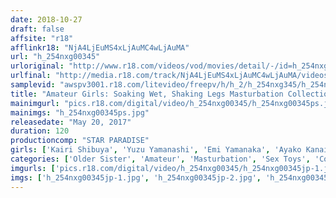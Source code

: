 ```yaml
---
date: 2018-10-27
draft: false
affsite: "r18"
afflinkr18: "NjA4LjEuMS4xLjAuMC4wLjAuMA"
url: "h_254nxg00345"
urloriginal: "http://www.r18.com/videos/vod/movies/detail/-/id=h_254nxg00345"
urlfinal: "http://media.r18.com/track/NjA4LjEuMS4xLjAuMC4wLjAuMA/videos/vod/movies/detail/-/id=h_254nxg00345"
samplevid: "awspv3001.r18.com/litevideo/freepv/h/h_2/h_254nxg345/h_254nxg345_dmb_w.mp4"
title: "Amateur Girls: Soaking Wet, Shaking Legs Masturbation Collection!"
mainimgurl: "pics.r18.com/digital/video/h_254nxg00345/h_254nxg00345ps.jpg"
mainimgs: "h_254nxg00345ps.jpg"
releasedate: "May 20, 2017"
duration: 120
productioncomp: "STAR PARADISE"
girls: ['Kairi Shibuya', 'Yuzu Yamanashi', 'Emi Yamanaka', 'Ayako Kanai', 'Mirei Shiratori', 'Rian', 'Aika Yoshihara', 'Rina Hatzuki']
categories: ['Older Sister', 'Amateur', 'Masturbation', 'Sex Toys', 'Compilation', 'Hi-Def']
imgurls: ['pics.r18.com/digital/video/h_254nxg00345/h_254nxg00345jp-1.jpg', 'pics.r18.com/digital/video/h_254nxg00345/h_254nxg00345jp-2.jpg', 'pics.r18.com/digital/video/h_254nxg00345/h_254nxg00345jp-3.jpg', 'pics.r18.com/digital/video/h_254nxg00345/h_254nxg00345jp-4.jpg', 'pics.r18.com/digital/video/h_254nxg00345/h_254nxg00345jp-5.jpg', 'pics.r18.com/digital/video/h_254nxg00345/h_254nxg00345jp-6.jpg', 'pics.r18.com/digital/video/h_254nxg00345/h_254nxg00345jp-7.jpg', 'pics.r18.com/digital/video/h_254nxg00345/h_254nxg00345jp-8.jpg', 'pics.r18.com/digital/video/h_254nxg00345/h_254nxg00345jp-9.jpg', 'pics.r18.com/digital/video/h_254nxg00345/h_254nxg00345jp-10.jpg', 'pics.r18.com/digital/video/h_254nxg00345/h_254nxg00345jp-11.jpg', 'pics.r18.com/digital/video/h_254nxg00345/h_254nxg00345jp-12.jpg', 'pics.r18.com/digital/video/h_254nxg00345/h_254nxg00345jp-13.jpg', 'pics.r18.com/digital/video/h_254nxg00345/h_254nxg00345jp-14.jpg', 'pics.r18.com/digital/video/h_254nxg00345/h_254nxg00345jp-15.jpg', 'pics.r18.com/digital/video/h_254nxg00345/h_254nxg00345jp-16.jpg', 'pics.r18.com/digital/video/h_254nxg00345/h_254nxg00345jp-17.jpg', 'pics.r18.com/digital/video/h_254nxg00345/h_254nxg00345jp-18.jpg', 'pics.r18.com/digital/video/h_254nxg00345/h_254nxg00345jp-19.jpg', 'pics.r18.com/digital/video/h_254nxg00345/h_254nxg00345jp-20.jpg']
imgs: ['h_254nxg00345jp-1.jpg', 'h_254nxg00345jp-2.jpg', 'h_254nxg00345jp-3.jpg', 'h_254nxg00345jp-4.jpg', 'h_254nxg00345jp-5.jpg', 'h_254nxg00345jp-6.jpg', 'h_254nxg00345jp-7.jpg', 'h_254nxg00345jp-8.jpg', 'h_254nxg00345jp-9.jpg', 'h_254nxg00345jp-10.jpg', 'h_254nxg00345jp-11.jpg', 'h_254nxg00345jp-12.jpg', 'h_254nxg00345jp-13.jpg', 'h_254nxg00345jp-14.jpg', 'h_254nxg00345jp-15.jpg', 'h_254nxg00345jp-16.jpg', 'h_254nxg00345jp-17.jpg', 'h_254nxg00345jp-18.jpg', 'h_254nxg00345jp-19.jpg', 'h_254nxg00345jp-20.jpg']
---
```

